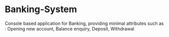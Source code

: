 # Banking-System

Console based application for Banking, providing minimal attributes such as :
Opening new account, Balance enquiry, Deposit, Withdrawal
